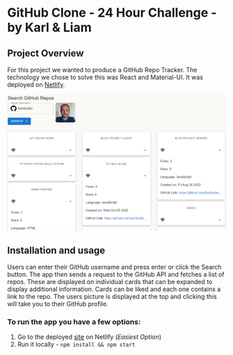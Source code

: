 # GitHub Clone - 24 Hour Challenge - by Karl & Liam

## Project Overview

For this project we wanted to produce a GitHub Repo Tracker. The technology we chose to solve this was React and Material-UI. It was deployed on [Netlify](https://github-deets.netlify.app/).

![](./src/images/readme.png)

## Installation and usage

Users can enter their GitHub username and press enter or click the Search button. The app then sends a request to the GitHub API and fetches a list of repos. These are displayed on individual cards that can be expanded to display additional information. Cards can be liked and each one contains a link to the repo. The users picture is displayed at the top and clicking this will take you to their GitHub profile.

### To run the app you have a few options:

1. Go to the deployed [site](https://github-deets.netlify.app/) on Netlify (*Easiest Option*)
2. Run it locally - ```npm install && npm start```
